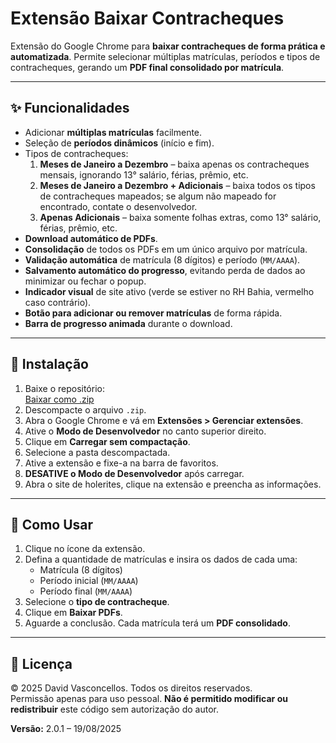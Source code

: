# Extensão Baixar Contracheques

Extensão do Google Chrome para **baixar contracheques de forma prática e automatizada**. Permite selecionar múltiplas matrículas, períodos e tipos de contracheques, gerando um **PDF final consolidado por matrícula**.

---

## ✨ Funcionalidades

- Adicionar **múltiplas matrículas** facilmente.
- Seleção de **períodos dinâmicos** (início e fim).
- Tipos de contracheques:
  1. **Meses de Janeiro a Dezembro** – baixa apenas os contracheques mensais, ignorando 13° salário, férias, prêmio, etc.
  2. **Meses de Janeiro a Dezembro + Adicionais** – baixa todos os tipos de contracheques mapeados; se algum não mapeado for encontrado, contate o desenvolvedor.
  3. **Apenas Adicionais** – baixa somente folhas extras, como 13° salário, férias, prêmio, etc.
- **Download automático de PDFs**.
- **Consolidação** de todos os PDFs em um único arquivo por matrícula.
- **Validação automática** de matrícula (8 dígitos) e período (`MM/AAAA`).
- **Salvamento automático do progresso**, evitando perda de dados ao minimizar ou fechar o popup.
- **Indicador visual** de site ativo (verde se estiver no RH Bahia, vermelho caso contrário).
- **Botão para adicionar ou remover matrículas** de forma rápida.
- **Barra de progresso animada** durante o download.

---

## 🚀 Instalação

1. Baixe o repositório:  
   [Baixar como .zip](https://github.com/davidvasconcellos/Baixar_Holarites/archive/refs/heads/main.zip)
2. Descompacte o arquivo `.zip`.
3. Abra o Google Chrome e vá em **Extensões > Gerenciar extensões**.
4. Ative o **Modo de Desenvolvedor** no canto superior direito.
5. Clique em **Carregar sem compactação**.
6. Selecione a pasta descompactada.
7. Ative a extensão e fixe-a na barra de favoritos.
8. **DESATIVE o Modo de Desenvolvedor** após carregar.
9. Abra o site de holerites, clique na extensão e preencha as informações.

---

## 📝 Como Usar

1. Clique no ícone da extensão.
2. Defina a quantidade de matrículas e insira os dados de cada uma:
   - Matrícula (8 dígitos)
   - Período inicial (`MM/AAAA`)
   - Período final (`MM/AAAA`)
3. Selecione o **tipo de contracheque**.
4. Clique em **Baixar PDFs**.
5. Aguarde a conclusão. Cada matrícula terá um **PDF consolidado**.

---

## 📄 Licença

© 2025 David Vasconcellos. Todos os direitos reservados.  
Permissão apenas para uso pessoal. **Não é permitido modificar ou redistribuir** este código sem autorização do autor.

**Versão:** 2.0.1 – 19/08/2025

